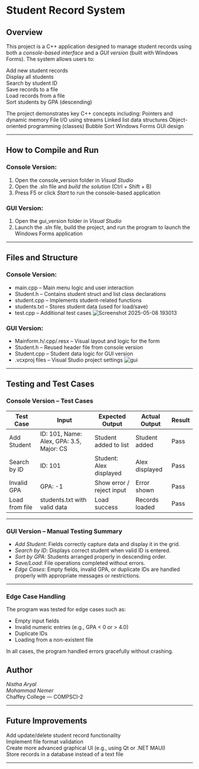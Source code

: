 # Student Record System

## Overview
This project is a C++ application designed to manage student records using both a *console-based interface* and a *GUI version* (built with Windows Forms). The system allows users to:

Add new student records  
Display all students  
Search by student ID  
Save records to a file  
Load records from a file  
Sort students by GPA (descending)


The project demonstrates key C++ concepts including:
Pointers and dynamic memory
File I/O using streams
Linked list data structures
Object-oriented programming (classes)
Bubble Sort
Windows Forms GUI design


---

## How to Compile and Run

### Console Version:
1. Open the console_version folder in *Visual Studio*  
2. Open the .sln file and *build the solution* (Ctrl + Shift + B)  
3. Press F5 or click *Start* to run the console-based application

### GUI Version:
1. Open the gui_version folder in *Visual Studio*
2. Launch the .sln file, build the project, and run the program to launch the Windows Forms application

---

## Files and Structure

### Console Version:
- main.cpp – Main menu logic and user interaction
- Student.h – Contains student struct and list class declarations
- student.cpp – Implements student-related functions
- students.txt – Stores student data (used for load/save)
- test.cpp
 – Additional test cases
![Screenshot 2025-05-08 193013](https://github.com/user-attachments/assets/25e2910f-9ea2-4d5f-aba8-99a7e68ab2db)
  

### GUI Version:
- Mainform.h/.cpp/.resx – Visual layout and logic for the form
- Student.h – Reused header file from console version
- Student.cpp – Student data logic for GUI version
- .vcxproj files – Visual Studio project settings
![gui](https://github.com/user-attachments/assets/24cf57d7-77cb-4a92-8daa-6abdd41d403b)
---
## Testing and Test Cases

### Console Version – Test Cases

| Test Case       | Input                                   | Expected Output         | Actual Output           | Result |
|-----------------|-----------------------------------------|--------------------------|--------------------------|--------|
| Add Student     | ID: 101, Name: Alex, GPA: 3.5, Major: CS | Student added to list   | Student added            | Pass   |
| Search by ID    | ID: 101                                 | Student: Alex displayed | Alex displayed           | Pass   |
| Invalid GPA     | GPA: -1                                 | Show error / reject input| Error shown             | Pass   |
| Load from file  | students.txt with valid data            | Load success            | Records loaded           | Pass   |

---

### GUI Version – Manual Testing Summary

- *Add Student*: Fields correctly capture data and display it in the grid.  
- *Search by ID*: Displays correct student when valid ID is entered.  
- *Sort by GPA*: Students arranged properly in descending order.  
- *Save/Load*: File operations completed without errors.  
- *Edge Cases*: Empty fields, invalid GPA, or duplicate IDs are handled properly with appropriate messages or restrictions.

---

### Edge Case Handling

The program was tested for edge cases such as:
- Empty input fields  
- Invalid numeric entries (e.g., GPA < 0 or > 4.0)  
- Duplicate IDs  
- Loading from a non-existent file  


In all cases, the program handled errors gracefully without crashing.

## Author

*Nistha Aryal*  
*Mohammad Nemer*  
Chaffey College — COMPSCI-2

---

## Future Improvements
Add update/delete student record functionality  
Implement file format validation  
Create more advanced graphical UI (e.g., using Qt or .NET MAUI)  
Store records in a database instead of a text file


---
